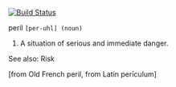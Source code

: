 [![Build Status](http://ci.forerunnergames.com:8080/buildStatus/icon?job=peril)](http://ci.forerunnergames.com:8080/job/peril/)

peril `[per-uhl] (noun)`

1. A situation of serious and immediate danger.

See also: Risk

[from Old French peril, from Latin perīculum]
